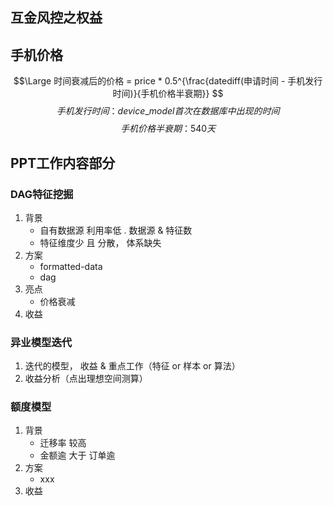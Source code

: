 ## 互金风控之权益


## 手机价格
$$\Large 时间衰减后的价格 = price * 0.5^{\frac{datediff(申请时间 - 手机发行时间)}{手机价格半衰期}}  $$ 
$$ 手机发行时间： device\_model首次在数据库中出现的时间 $$
$$ 手机价格半衰期： 540天 $$


## PPT工作内容部分
### DAG特征挖掘
1. 背景
   - 自有数据源 利用率低 . 数据源 & 特征数
   - 特征维度少 且 分散， 体系缺失
2. 方案
   - formatted-data
   - dag
3. 亮点
   - 价格衰减
4. 收益

### 异业模型迭代
1. 迭代的模型， 收益 & 重点工作（特征 or 样本 or 算法）
2. 收益分析（点出理想空间测算）

### 额度模型
1. 背景
   - 迁移率 较高
   - 金额逾 大于 订单逾
2. 方案
   - xxx
3. 收益 





